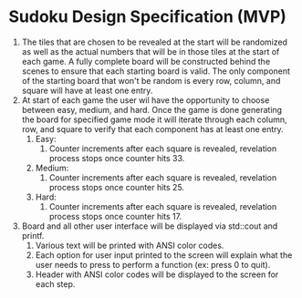 # Sudoku Design Specification (MVP)

1. The tiles that are chosen to be revealed at the start will be randomized as well as the actual numbers that will be in those tiles at the start of each game. A fully complete board will be constructed behind the scenes to ensure that each starting board is valid. The only component of the starting board that won't be random is every row, column, and square will have at least one entry.
2.  At start of each game the user wil have the opportunity to choose between easy, medium, and hard. Once the game is done generating the board for specified game mode it will iterate through each column, row, and square to verify that each component has at least one entry.
    1. Easy:
        1. Counter increments after each square is revealed, revelation process stops once counter hits 33.
    2. Medium:
        1. Counter increments after each square is revealed, revelation process stops once counter hits 25.
    3. Hard:
        1. Counter increments after each square is revealed, revelation process stops once counter hits 17.
3. Board and all other user interface will be displayed via std::cout and printf.
    1. Various text will be printed with ANSI color codes.
    2. Each option for user input printed to the screen will explain what the user needs to press to perform a function (ex: press 0 to quit).
    3. Header with ANSI color codes will be displayed to the screen for each step.
